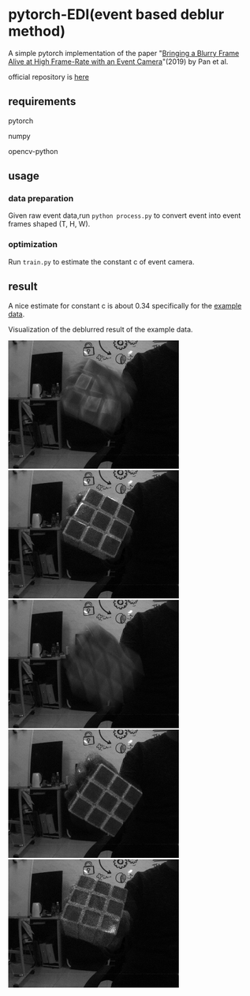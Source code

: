 # pytorch-EDI(event based deblur method)

A simple pytorch implementation of the paper "[Bringing a Blurry Frame Alive at High Frame-Rate with an Event Camera](https://openaccess.thecvf.com/content_CVPR_2019/papers/Pan_Bringing_a_Blurry_Frame_Alive_at_High_Frame-Rate_With_an_CVPR_2019_paper.pdf)"(2019) by Pan et al.

official repository is [here](https://github.com/panpanfei/Bringing-a-Blurry-Frame-Alive-at-High-Frame-Rate-with-an-Event-Camera)
## requirements
 pytorch
 
 numpy 
 
 opencv-python 
 
## usage

### data preparation
Given raw event data,run  `python process.py` to convert event into event frames shaped (T, H, W).

### optimization

Run `train.py` to estimate the constant c of event camera.

## result
A nice estimate for constant c is about 0.34 specifically for the [example data](https://github.com/XiangZ-0/EVDI).

Visualization of the deblurred result of the example data.

![blurred](https://github.com/lbh666/pytorch-EDI/blob/main/blur1.png) ![result](https://github.com/lbh666/pytorch-EDI/blob/main/result.png)
![blurred](https://github.com/lbh666/pytorch-EDI/blob/main/blur2.png) ![result](https://github.com/lbh666/pytorch-EDI/blob/main/result2.png)
![](https://github.com/lbh666/pytorch-EDI/blob/main/cube.gif)
